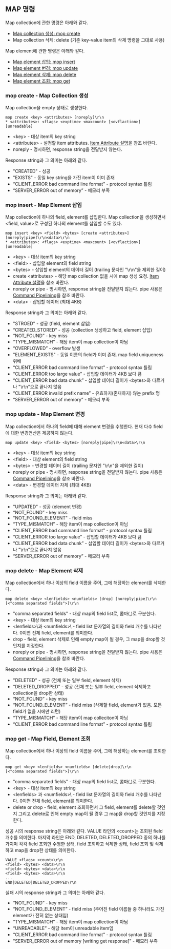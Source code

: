 MAP 명령
--------

Map collection에 관한 명령은 아래와 같다.

- [Map collection 생성: mop create](command-map-collection.md#mop-create---map-collection-생성)
- Map collection 삭제: delete (기존 key-value item의 삭제 명령을 그대로 사용)

Map element에 관한 명령은 아래와 같다. 

- [Map element 삽입: mop insert](command-map-collection.md#mop-insert---map-element-삽입)
- [Map element 변경: mop update](command-map-collection.md#mop-update---map-element-변경)
- [Map element 삭제: mop delete](command-map-collection.md#mop-delete---map-element-삭제)
- [Map element 조회: mop get](command-map-collection.md#mop-get---map-field-element-조회)

### mop create - Map Collection 생성

Map collection을 empty 상태로 생성한다.

```
mop create <key> <attributes> [noreply]\r\n
* <attributes>: <flags> <exptime> <maxcount> [<ovflaction>] [unreadable]
```

- \<key\> - 대상 item의 key string
- \<attributes\> - 설정할 item attributes. [Item Attribute 설명](/doc/arcus-item-attribute.md)을 참조 바란다.
- noreply - 명시하면, response string을 전달받지 않는다.

Response string과 그 의미는 아래와 같다.

- "CREATED" - 성공
- "EXISTS" - 동일 key string을 가진 item이 이미 존재
- “CLIENT_ERROR bad command line format” - protocol syntax 틀림
- “SERVER_ERROR out of memory” - 메모리 부족

### mop insert - Map Element 삽입

Map collection에 하나의 field, element를 삽입한다.
Map collection을 생성하면서 \<field, value\>로 구성된 하나의 element를 삽입할 수도 있다.

```
mop insert <key> <field> <bytes> [create <attributes>] [noreply|pipe]\r\n<data>\r\n
* <attributes>: <flags> <exptime> <maxcount> [<ovflaction>] [unreadable]
```

- \<key\> - 대상 item의 key string
- \<field\> - 삽입할 element의 field string
- \<bytes\> - 삽입할 element의 데이터 길이 (trailing 문자인 "\r\n"을 제외한 길이)
- create \<attributes\> - 해당 map collection 없을 시에 map 생성 요청.
                    [Item Attribute 설명](/doc/arcus-item-attribute.md)을 참조 바란다.
- noreply or pipe - 명시하면, response string을 전달받지 않는다. 
                    pipe 사용은 [Command Pipelining](/doc/command-pipelining.md)을 참조 바란다.
- \<data\> - 삽입할 데이터 (최대 4KB)

Response string과 그 의미는 아래와 같다.

- "STROED" - 성공 (field, element 삽입)
- “CREATED_STORED” - 성공 (collection 생성하고 field, element 삽입)
- “NOT_FOUND” - key miss
- “TYPE_MISMATCH” - 해당 item이 map collection이 아님
- “OVERFLOWED” - overflow 발생
- "ELEMENT_EXISTS" - 동일 이름의 field가 이미 존재. map field uniqueness 위배
- “CLIENT_ERROR bad command line format” - protocol syntax 틀림
- “CLIENT_ERROR too large value” - 삽입할 데이터가 4KB 보다 큼
- “CLIENT_ERROR bad data chunk” - 삽입할 데이터 길이가 \<bytes\>와 다르거나 "\r\n"으로 끝나지 않음
- “CLIENT_ERROR invalid prefix name” - 유효하지(존재하지) 않는 prefix 명
- “SERVER_ERROR out of memory” - 메모리 부족

### mop update - Map Element 변경

Map collection에서 하나의 field에 대해 element 변경을 수행한다.
현재 다수 field에 대한 변경연산은 제공하지 않는다.

```
mop update <key> <field> <bytes> [noreply|pipe]\r\n<data>\r\n
```

- \<key\> - 대상 item의 key string
- \<field\> - 대상 element의 field string
- \<bytes\> - 변경할 데이터 길이 (trailing 문자인 "\r\n"을 제외한 길이)
- noreply or pipe - 명시하면, response string을 전달받지 않는다. 
                    pipe 사용은 [Command Pipelining](/doc/command-pipelining.md)을 참조 바란다.
- \<data\> - 변경할 데이터 자체 (최대 4KB)

Response string과 그 의미는 아래와 같다.

- "UPDATED" - 성공 (element 변경)
- “NOT_FOUND” - key miss
- "NOT_FOUND_ELEMENT" - field miss
- “TYPE_MISMATCH” - 해당 item이 map collection이 아님
- “CLIENT_ERROR bad command line format” - protocol syntax 틀림
- “CLIENT_ERROR too large value” - 삽입할 데이터가 4KB 보다 큼
- “CLIENT_ERROR bad data chunk” - 삽입할 데이터 길이가 \<bytes\>와 다르거나 "\r\n"으로 끝나지 않음
- “SERVER_ERROR out of memory” - 메모리 부족

### mop delete - Map Element 삭제

Map collection에서 하나 이상의 field 이름을 주어, 그에 해당하는 element를 삭제한다.

```
mop delete <key> <lenfields> <numfields> [drop] [noreply|pipe]\r\n
[<"comma separated fields">]\r\n
```

- "comma separated fields" - 대상 map의 field list로, 콤마(,)로 구분한다.
- \<key\> - 대상 item의 key string
- \<lenfields>\과 \<numfields>\ - field list 문자열의 길이와 field 개수를 나타낸다. 0이면 전체 field, element를 의미한다.
- drop - field, element 삭제로 인해 empty map이 될 경우, 그 map을 drop할 것인지를 지정한다.
- noreply or pipe - 명시하면, response string을 전달받지 않는다. 
                    pipe 사용은 [Command Pipelining](/doc/command-pipelining.md)을 참조 바란다.

Response string과 그 의미는 아래와 같다.

- "DELETED" - 성공 (전체 또는 일부 field, element 삭제)
- “DELETED_DROPPED” - 성공 (전체 또는 일부 field, element 삭제하고 collection을 drop한 상태)
- “NOT_FOUND” - key miss
- “NOT_FOUND_ELEMENT” - field miss (삭제할 field, element가 없음. 모든 field가 없을 시에만 리턴)
- “TYPE_MISMATCH” - 해당 item이 map colleciton이 아님
- “CLIENT_ERROR bad command line format” - protocol syntax 틀림

### mop get - Map Field, Element 조회

Map collection에서 하나 이상의 field 이름을 주어, 그에 해당하는 element를 조회한다.

```
mop get <key> <lenfields> <numfields> [delete|drop]\r\n
[<"comma separated fields">]\r\n
```

- "comma separated fields" - 대상 map의 field list로, 콤마(,)로 구분한다.
- \<key\> - 대상 item의 key string
- \<lenfields\> 과 \<numfields>\ - field list 문자열의 길이와 field 개수를 나타낸다. 0이면 전체 field, element를 의미한다.
- delete or drop - field, element 조회하면서 그 field, element를 delete할 것인지
                   그리고 delete로 인해 empty map이 될 경우 그 map을 drop할 것인지를 지정한다.

성공 시의 response string은 아래와 같다.
VALUE 라인의 \<count\>는 조회된 field 개수를 의미한다. 
마지막 라인은 END, DELETED, DELETED_DROPPED 중의 하나를 가지며
각각 field 조회만 수행한 상태, field 조회하고 삭제한 상태,
field 조회 및 삭제하고 map을 drop한 상태를 의미한다.

```
VALUE <flags> <count>\r\n
<field> <bytes> <data>\r\n
<field> <bytes> <data>\r\n
<field> <bytes> <data>\r\n
...
END|DELETED|DELETED_DROPPED\r\n
```

실패 시의 response string과 그 의미는 아래와 같다.

- “NOT_FOUND” - key miss
- “NOT_FOUND_ELEMENT” - field miss (주어진 field 이름들 중 하나라도 가진 element가 전혀 없는 상태임)
- “TYPE_MISMATCH” - 해당 item이 map collection이 아님
- “UNREADABLE” - 해당 item이 unreadable item임
- “CLIENT_ERROR bad command line format” - protocol syntax 틀림
- "SERVER_ERROR out of memory [writing get response]”	- 메모리 부족

